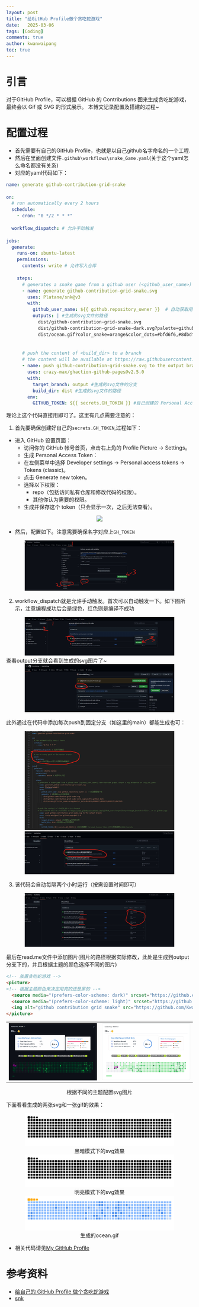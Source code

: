 ```yaml
---
layout: post
title: "给GitHub Profile做个贪吃蛇游戏"
date:   2025-03-06
tags: [Coding]
comments: true
author: kwanwaipang
toc: true
---
```



<!-- * 目录
{:toc} -->


<!-- !!!!!!!!!!!!!!!!!!!!!!!!!!!!!!!!!!!!!!!!!!!!!!!!!!!!!!!!!!!!!!!!!!!!!!!!!!!!!!!!!!!!!!!!!!!!!!!!!!!!!!!!!!!!!!!!!!!!!!!!!!! -->
# 引言
对于GitHub Profile，可以根据 GitHub 的 Contributions 图来生成贪吃蛇游戏，最终会以 Gif 或 SVG 的形式展示。
本博文记录配置及搭建的过程~

# 配置过程
* 首先需要有自己的GitHub Profile，也就是以自己github名字命名的一个工程.
* 然后在里面创建文件`.github\workflows\snake_Game.yaml`(关于这个yaml怎么命名都没有关系)
* 对应的yaml代码如下：

```yaml
name: generate github-contribution-grid-snake

on:
  # run automatically every 2 hours
  schedule:
    - cron: "0 */2 * * *" 
  
  workflow_dispatch: # 允许手动触发
  
jobs:
  generate:
    runs-on: ubuntu-latest
    permissions: 
      contents: write # 允许写入仓库
  
    steps:
      # generates a snake game from a github user (<github_user_name>) contributions graph, output a svg animation at <svg_out_path>
      - name: generate github-contribution-grid-snake.svg
        uses: Platane/snk@v3
        with:
          github_user_name: ${{ github.repository_owner }}  # 自动获取用户名
          outputs: | #生成的svg文件的路径
            dist/github-contribution-grid-snake.svg
            dist/github-contribution-grid-snake-dark.svg?palette=github-dark
            dist/ocean.gif?color_snake=orange&color_dots=#bfd6f6,#8dbdff,#64a1f4,#4b91f1,#3c7dd9
  
  
      # push the content of <build_dir> to a branch
      # the content will be available at https://raw.githubusercontent.com/<github_user>/<repository>/<target_branch>/<file> , or as github page
      - name: push github-contribution-grid-snake.svg to the output branch
        uses: crazy-max/ghaction-github-pages@v2.5.0
        with:
          target_branch: output #生成的svg文件的分支
          build_dir: dist #生成的svg文件的路径
        env:
          GITHUB_TOKEN: ${{ secrets.GH_TOKEN }} #自己创建的 Personal Access Token (PAT)并添加到GitHub Secrets
```

理论上这个代码直接用即可了。这里有几点需要注意的：
1. 首先要确保创建好自己的`secrets.GH_TOKEN`,过程如下：
  * 进入 GitHub 设置页面：
    * 访问你的 GitHub 帐号首页，点击右上角的 Profile Picture → Settings。
    * 生成 Personal Access Token：
    * 在左侧菜单中选择 Developer settings → Personal access tokens → Tokens (classic)。
    * 点击 Generate new token。
    * 选择以下权限：
      * repo（包括访问私有仓库和修改代码的权限）。
      * 其他你认为需要的权限。
    * 生成并保存这个 token（只会显示一次，之后无法查看）。
<div align="center">
  <img src="https://kwanwaipang.github.io/ubuntu_md_blog/images/WX20250206-175838@2x.png" width="80%" />
<figcaption>
</figcaption>
</div>

  * 然后，配置如下。注意需要确保名字对应上`GH_TOKEN`
<div align="center">
  <img src="../images/微信截图_20250306164449.png" width="80%" />
<figcaption>
</figcaption>
</div>
  
2. workflow_dispatch就是允许手动触发。首次可以自动触发一下。如下图所示，注意编程成功后会是绿色，红色则是编译不成功
<div align="center">
  <img src="../images/微信截图_20250306163955.png" width="80%" />
<figcaption>  
</figcaption>
</div> 
查看output分支就会看到生成的svg图片了~
<div align="center">
  <img src="../images/微信截图_20250306165030.png" width="80%" />
<figcaption>  
</figcaption>
</div> 

此外通过在代码中添加每次push到固定分支（如这里的main）都能生成也可：
<div align="center">
  <img src="../images/微信截图_20250306170035.png" width="80%" />
  <img src="../images/微信截图_20250306165918.png" width="80%" />
<figcaption>  
</figcaption>
</div> 


3. 该代码会自动每隔两个小时运行（按需设置时间即可）

<div align="center">
  <img src="../images/微信截图_20250306191718.png" width="80%" />
<figcaption>  
</figcaption>
</div> 

最后在read.me文件中添加图片(图片的路径根据实际修改，此处是生成到output分支下的，并且根据主题的颜色选择不同的图片)

```md
<!-- 放置贪吃蛇游戏 -->
<picture>
<!-- 根据主题颜色来决定用亮的还是黑的 -->
  <source media="(prefers-color-scheme: dark)" srcset="https://github.com/KwanWaiPang/KwanWaiPang/blob/output/github-contribution-grid-snake-dark.svg" />
  <source media="(prefers-color-scheme: light)" srcset="https://github.com/KwanWaiPang/KwanWaiPang/blob/output/github-contribution-grid-snake.svg" />
  <img alt="github contribution grid snake" src="https://github.com/KwanWaiPang/KwanWaiPang/blob/output/github-contribution-grid-snake.svg" />
</picture>
```

<div align="center">
  <table style="border: none; background-color: transparent;">
    <tr align="center">
      <td style="width: 50%; border: none; padding: 0.01; background-color: transparent; vertical-align: middle;">
        <img src="../images/微信截图_20250306164801.png" width="100%" />
      </td>
      <td style="width: 50%; border: none; padding: 0.01; background-color: transparent; vertical-align: middle;">
        <img src="../images/微信截图_20250306164820.png" width="100%" />
      </td>
    </tr>
  </table>
  <figcaption>
根据不同的主题配置svg图片
  </figcaption>
</div>

下面看看生成的两张svg和一张gif的效果：

<div align="center">
  <img src="https://github.com/KwanWaiPang/KwanWaiPang/raw/output/github-contribution-grid-snake-dark.svg" width="80%" />
<figcaption>  
黑暗模式下的svg效果
</figcaption>
</div> 

<div align="center">
  <img src="https://github.com/KwanWaiPang/KwanWaiPang/raw/output/github-contribution-grid-snake.svg" width="80%" />
<figcaption>  
明亮模式下的svg效果
</figcaption>
</div> 

<div align="center">
  <img src="https://github.com/KwanWaiPang/KwanWaiPang/raw/output/ocean.gif" width="80%" />
<figcaption>  
生成的ocean.gif
</figcaption>
</div> 



* 相关代码请见[My GitHub Profile](https://github.com/KwanWaiPang/KwanWaiPang)


# 参考资料
* [给自己的 GitHub Profile 做个贪吃蛇游戏](https://github.com/WJCHumble/Blog/issues/31)
* [snk](https://github.com/Platane/snk)